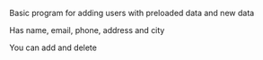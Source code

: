 Basic program for adding users with preloaded data and new data

Has name, email, phone, address and city

You can add and delete
